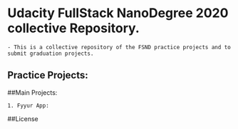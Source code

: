 # Udacity FullStack NanoDegree 2020 collective Repository.

    - This is a collective repository of the FSND practice projects and to submit graduation projects.


## Practice Projects:




##Main Projects:

    1. Fyyur App:










##License